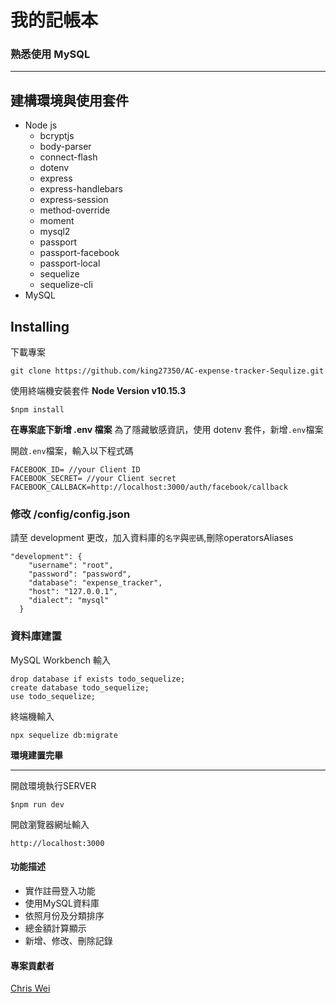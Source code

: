 # 我的記帳本

### 熟悉使用 MySQL
---

## 建構環境與使用套件
+ Node js
  - bcryptjs
  - body-parser
  - connect-flash
  - dotenv
  - express
  - express-handlebars
  - express-session
  - method-override
  - moment
  - mysql2
  - passport
  - passport-facebook
  - passport-local
  - sequelize
  - sequelize-cli
+ MySQL

## Installing 
下載專案
```
git clone https://github.com/king27350/AC-expense-tracker-Sequlize.git
```
使用終端機安裝套件
**Node Version v10.15.3**
```
$npm install
```

**在專案底下新增 .env 檔案**
為了隱藏敏感資訊，使用 dotenv 套件，新增```.env```檔案

開啟```.env```檔案，輸入以下程式碼
```
FACEBOOK_ID= //your Client ID
FACEBOOK_SECRET= //your Client secret
FACEBOOK_CALLBACK=http://localhost:3000/auth/facebook/callback

```
### 修改 /config/config.json
請至 development 更改，加入資料庫的```名字```與```密碼```,刪除operatorsAliases
```
"development": {
    "username": "root",
    "password": "password",
    "database": "expense_tracker",
    "host": "127.0.0.1",
    "dialect": "mysql"
  }
```
### 資料庫建置
MySQL Workbench 輸入
```
drop database if exists todo_sequelize;
create database todo_sequelize;
use todo_sequelize;
```
終端機輸入
```
npx sequelize db:migrate
```

**環境建置完畢**

---


開啟環境執行SERVER
```
$npm run dev
```
開啟瀏覽器網址輸入
```
http://localhost:3000
```


#### 功能描述
+ 實作註冊登入功能
+ 使用MySQL資料庫
+ 依照月份及分類排序
+ 總金額計算顯示
+ 新增、修改、刪除記錄



#### 專案貢獻者
[Chris Wei](https://github.com/king27350)
